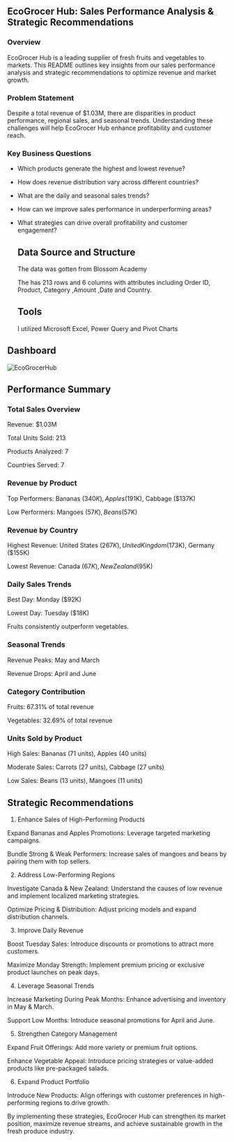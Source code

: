## EcoGrocer Hub: Sales Performance Analysis & Strategic Recommendations

### Overview

EcoGrocer Hub is a leading supplier of fresh fruits and vegetables to markets. This README outlines key insights from our sales performance analysis and strategic recommendations to optimize revenue and market growth.

### Problem Statement

Despite a total revenue of $1.03M, there are disparities in product performance, regional sales, and seasonal trends. Understanding these challenges will help EcoGrocer Hub enhance profitability and customer reach.

### Key Business Questions

* Which products generate the highest and lowest revenue?

* How does revenue distribution vary across different countries?

* What are the daily and seasonal sales trends?

* How can we improve sales performance in underperforming areas?

* What strategies can drive overall profitability and customer engagement?

  ## Data Source and Structure
  The data was gotten from Blossom Academy
  
  The has 213 rows and 6 columns with attributes including Order ID,	Product,	Category	,Amount	,Date	 and Country.

  ## Tools
  I utilized Microsoft Excel, Power Query and Pivot Charts 



## Dashboard
![EcoGrocerHub](https://github.com/user-attachments/assets/5108ceb2-0e14-4257-a02b-ae44b9498799)


## Performance Summary

### Total Sales Overview

Revenue: $1.03M

Total Units Sold: 213

Products Analyzed: 7

Countries Served: 7

### Revenue by Product

Top Performers: Bananas ($340K), Apples ($191K), Cabbage ($137K)

Low Performers: Mangoes ($57K), Beans ($57K)

### Revenue by Country

Highest Revenue: United States ($267K), United Kingdom ($173K), Germany ($155K)

Lowest Revenue: Canada ($67K), New Zealand ($95K)

### Daily Sales Trends

Best Day: Monday ($92K)

Lowest Day: Tuesday ($18K)

Fruits consistently outperform vegetables.

### Seasonal Trends

Revenue Peaks: May and March

Revenue Drops: April and June

### Category Contribution

Fruits: 67.31% of total revenue

Vegetables: 32.69% of total revenue

### Units Sold by Product

High Sales: Bananas (71 units), Apples (40 units)

Moderate Sales: Carrots (27 units), Cabbage (27 units)

Low Sales: Beans (13 units), Mangoes (11 units)

## Strategic Recommendations

1. Enhance Sales of High-Performing Products

Expand Bananas and Apples Promotions: Leverage targeted marketing campaigns.

Bundle Strong & Weak Performers: Increase sales of mangoes and beans by pairing them with top sellers.

2. Address Low-Performing Regions

Investigate Canada & New Zealand: Understand the causes of low revenue and implement localized marketing strategies.

Optimize Pricing & Distribution: Adjust pricing models and expand distribution channels.

3. Improve Daily Revenue

Boost Tuesday Sales: Introduce discounts or promotions to attract more customers.

Maximize Monday Strength: Implement premium pricing or exclusive product launches on peak days.

4. Leverage Seasonal Trends

Increase Marketing During Peak Months: Enhance advertising and inventory in May & March.

Support Low Months: Introduce seasonal promotions for April and June.

5. Strengthen Category Management

Expand Fruit Offerings: Add more variety or premium fruit options.

Enhance Vegetable Appeal: Introduce pricing strategies or value-added products like pre-packaged salads.

6. Expand Product Portfolio

Introduce New Products: Align offerings with customer preferences in high-performing regions to drive growth.

By implementing these strategies, EcoGrocer Hub can strengthen its market position, maximize revenue streams, and achieve sustainable growth in the fresh produce industry.
